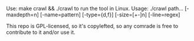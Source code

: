 Use: make crawl && ./crawl to run the tool in Linux.
Usage: ./crawl path... [-maxdepth=n] [-name=pattern] [-type={d,f}] [-size=[+-]n] [-line=regex]

This repo is GPL-licensed, so it's copylefted, so any comrade is free to contribute to it and/or use it. 
